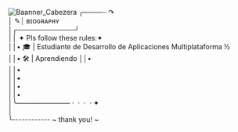 ![Baanner_Cabezera](https://i.pinimg.com/736x/54/f8/87/54f887d4c4ffd52013c64dc9cb90c601.jpg)
╭────┈ ↷  
│           ✎┊ ʙɪᴏɢʀᴀᴘʜʏ  
│╭────────────╯  
││ ✦ Pls follow these rules:✦  
││• 🎓 | Estudiante de Desarrollo de Aplicaciones Multiplataforma ½  
││• 🛠️ | Aprendiendo 
││•  
││•  
││•  
││•  
││•  
│╰─────────── ·﻿ ﻿ ﻿· ﻿ ·﻿ ﻿ ﻿· ﻿✦  
│  
╰------------ ~ thank you! ~  



